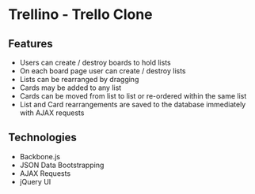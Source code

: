 # Trellino - Trello Clone

## Features
* Users can create / destroy boards to hold lists
* On each board page user can create / destroy lists
* Lists can be rearranged by dragging
* Cards may be added to any list
* Cards can be moved from list to list or re-ordered within the same list
* List and Card rearrangements are saved to the database immediately with AJAX requests

## Technologies
* Backbone.js
* JSON Data Bootstrapping
* AJAX Requests
* jQuery UI
